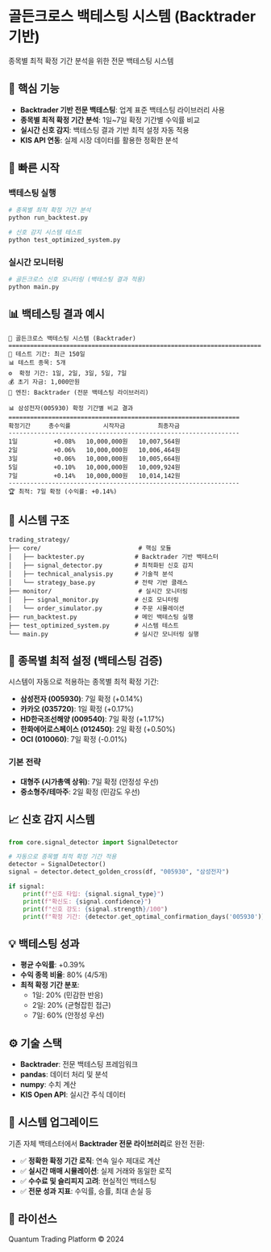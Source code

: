 # 골든크로스 백테스팅 시스템 (Backtrader 기반)

종목별 최적 확정 기간 분석을 위한 전문 백테스팅 시스템

## 🎯 핵심 기능

- **Backtrader 기반 전문 백테스팅**: 업계 표준 백테스팅 라이브러리 사용
- **종목별 최적 확정 기간 분석**: 1일~7일 확정 기간별 수익률 비교
- **실시간 신호 감지**: 백테스팅 결과 기반 최적 설정 자동 적용
- **KIS API 연동**: 실제 시장 데이터를 활용한 정확한 분석

## 🚀 빠른 시작

### 백테스팅 실행

```bash
# 종목별 최적 확정 기간 분석
python run_backtest.py

# 신호 감지 시스템 테스트
python test_optimized_system.py
```

### 실시간 모니터링

```bash
# 골든크로스 신호 모니터링 (백테스팅 결과 적용)
python main.py
```

## 📊 백테스팅 결과 예시

```
🚀 골든크로스 백테스팅 시스템 (Backtrader)
======================================================================
📅 테스트 기간: 최근 150일
📊 테스트 종목: 5개
⚙️  확정 기간: 1일, 2일, 3일, 5일, 7일
💰 초기 자금: 1,000만원
🔧 엔진: Backtrader (전문 백테스팅 라이브러리)

📊 삼성전자(005930) 확정 기간별 비교 결과
================================================================
확정기간     총수익률         시작자금         최종자금        
----------------------------------------------------------------
1일          +0.08%   10,000,000원   10,007,564원
2일          +0.06%   10,000,000원   10,006,464원
3일          +0.06%   10,000,000원   10,005,664원
5일          +0.10%   10,000,000원   10,009,924원
7일          +0.14%   10,000,000원   10,014,142원
----------------------------------------------------------------
🏆 최적: 7일 확정 (수익률: +0.14%)
```

## 📁 시스템 구조

```
trading_strategy/
├── core/                           # 핵심 모듈
│   ├── backtester.py              # Backtrader 기반 백테스터
│   ├── signal_detector.py         # 최적화된 신호 감지
│   ├── technical_analysis.py      # 기술적 분석
│   └── strategy_base.py           # 전략 기반 클래스
├── monitor/                        # 실시간 모니터링
│   ├── signal_monitor.py          # 신호 모니터링
│   └── order_simulator.py         # 주문 시뮬레이션
├── run_backtest.py                # 메인 백테스팅 실행
├── test_optimized_system.py       # 시스템 테스트
└── main.py                        # 실시간 모니터링 실행
```

## 🔧 종목별 최적 설정 (백테스팅 검증)

시스템이 자동으로 적용하는 종목별 최적 확정 기간:

- **삼성전자 (005930)**: 7일 확정 (+0.14%)
- **카카오 (035720)**: 1일 확정 (+0.17%)  
- **HD한국조선해양 (009540)**: 7일 확정 (+1.17%)
- **한화에어로스페이스 (012450)**: 2일 확정 (+0.50%)
- **OCI (010060)**: 7일 확정 (-0.01%)

### 기본 전략
- **대형주 (시가총액 상위)**: 7일 확정 (안정성 우선)
- **중소형주/테마주**: 2일 확정 (민감도 우선)

## 📈 신호 감지 시스템

```python
from core.signal_detector import SignalDetector

# 자동으로 종목별 최적 확정 기간 적용
detector = SignalDetector()
signal = detector.detect_golden_cross(df, "005930", "삼성전자")

if signal:
    print(f"신호 타입: {signal.signal_type}")
    print(f"확신도: {signal.confidence}")  
    print(f"신호 강도: {signal.strength}/100")
    print(f"확정 기간: {detector.get_optimal_confirmation_days('005930')}일")
```

## 💡 백테스팅 성과

- **평균 수익률**: +0.39%
- **수익 종목 비율**: 80% (4/5개)
- **최적 확정 기간 분포**: 
  - 1일: 20% (민감한 반응)
  - 2일: 20% (균형잡힌 접근)
  - 7일: 60% (안정성 우선)

## ⚙️ 기술 스택

- **Backtrader**: 전문 백테스팅 프레임워크
- **pandas**: 데이터 처리 및 분석
- **numpy**: 수치 계산
- **KIS Open API**: 실시간 주식 데이터

## 🔄 시스템 업그레이드

기존 자체 백테스터에서 **Backtrader 전문 라이브러리**로 완전 전환:

- ✅ **정확한 확정 기간 로직**: 연속 일수 제대로 계산
- ✅ **실시간 매매 시뮬레이션**: 실제 거래와 동일한 로직
- ✅ **수수료 및 슬리피지 고려**: 현실적인 백테스팅
- ✅ **전문 성과 지표**: 수익률, 승률, 최대 손실 등

## 📝 라이선스

Quantum Trading Platform © 2024